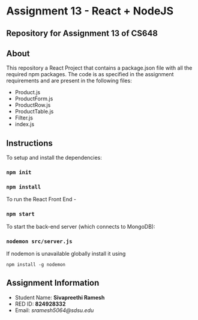 # Assignment 13 - React + NodeJS

## Repository for Assignment 13 of CS648

## About

This repository a React Project that contains a package.json file with all the required npm packages. The code is as specified in the assignment requirements and are present in the following files: 

* Product.js
* ProductForm.js
* ProductRow.js
* ProductTable.js
* Filter.js
* index.js

## Instructions 

To setup and install the dependencies:

### `npm init`
### `npm install`

To run the React Front End - 

### `npm start`

To start the back-end server (which connects to MongoDB):

### `nodemon src/server.js`

If nodemon is unavailable globally install it using 

`npm install -g nodemon`


## Assignment Information

* Student Name: **Sivapreethi Ramesh**
* RED ID: **824928332**
* Email: _sramesh5064@sdsu.edu_
 
